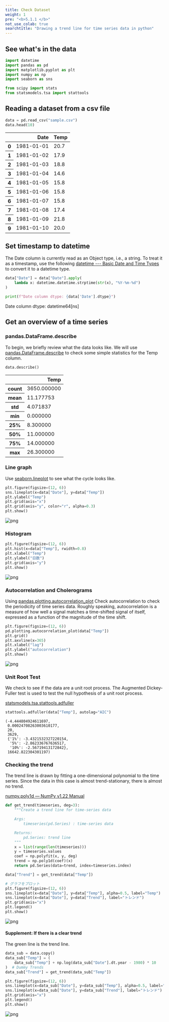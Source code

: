 ```yaml
---
title: Check Dataset
weight: 1
pre: "<b>5.1.1 </b>"
not_use_colab: true
searchtitle: "Drawing a trend line for time series data in python"
---
```


## See what's in the data

```python
import datetime
import pandas as pd
import matplotlib.pyplot as plt
import numpy as np
import seaborn as sns

from scipy import stats
from statsmodels.tsa import stattools
```

## Reading a dataset from a csv file


```python
data = pd.read_csv("sample.csv")
data.head(10)
```




<div>
<style scoped>
    .dataframe tbody tr th:only-of-type {
        vertical-align: middle;
    }

    .dataframe tbody tr th {
        vertical-align: top;
    }

    .dataframe thead th {
        text-align: right;
    }
</style>
<table class="dataframe">
  <thead>
    <tr style="text-align: right;">
      <th></th>
      <th>Date</th>
      <th>Temp</th>
    </tr>
  </thead>
  <tbody>
    <tr>
      <th>0</th>
      <td>1981-01-01</td>
      <td>20.7</td>
    </tr>
    <tr>
      <th>1</th>
      <td>1981-01-02</td>
      <td>17.9</td>
    </tr>
    <tr>
      <th>2</th>
      <td>1981-01-03</td>
      <td>18.8</td>
    </tr>
    <tr>
      <th>3</th>
      <td>1981-01-04</td>
      <td>14.6</td>
    </tr>
    <tr>
      <th>4</th>
      <td>1981-01-05</td>
      <td>15.8</td>
    </tr>
    <tr>
      <th>5</th>
      <td>1981-01-06</td>
      <td>15.8</td>
    </tr>
    <tr>
      <th>6</th>
      <td>1981-01-07</td>
      <td>15.8</td>
    </tr>
    <tr>
      <th>7</th>
      <td>1981-01-08</td>
      <td>17.4</td>
    </tr>
    <tr>
      <th>8</th>
      <td>1981-01-09</td>
      <td>21.8</td>
    </tr>
    <tr>
      <th>9</th>
      <td>1981-01-10</td>
      <td>20.0</td>
    </tr>
  </tbody>
</table>
</div>



## Set timestamp to datetime

The Date column is currently read as an Object type, i.e., a string. To treat it as a timestamp, use the following
[datetime --- Basic Date and Time Types](https://docs.python.org/3/library/datetime.html) to convert it to a datetime type.


```python
data["Date"] = data["Date"].apply(
    lambda x: datetime.datetime.strptime(str(x), "%Y-%m-%d")
)

print(f"Date column dtype: {data['Date'].dtype}")
```

   Date column dtype: datetime64[ns]


## Get an overview of a time series

### pandas.DataFrame.describe

To begin, we briefly review what the data looks like.
We will use [pandas.DataFrame.describe](https://pandas.pydata.org/docs/reference/api/pandas.DataFrame.describe.html) to check some simple statistics for the Temp column.


```python
data.describe()
```




<div>
<style scoped>
    .dataframe tbody tr th:only-of-type {
        vertical-align: middle;
    }

    .dataframe tbody tr th {
        vertical-align: top;
    }

    .dataframe thead th {
        text-align: right;
    }
</style>
<table class="dataframe">
  <thead>
    <tr style="text-align: right;">
      <th></th>
      <th>Temp</th>
    </tr>
  </thead>
  <tbody>
    <tr>
      <th>count</th>
      <td>3650.000000</td>
    </tr>
    <tr>
      <th>mean</th>
      <td>11.177753</td>
    </tr>
    <tr>
      <th>std</th>
      <td>4.071837</td>
    </tr>
    <tr>
      <th>min</th>
      <td>0.000000</td>
    </tr>
    <tr>
      <th>25%</th>
      <td>8.300000</td>
    </tr>
    <tr>
      <th>50%</th>
      <td>11.000000</td>
    </tr>
    <tr>
      <th>75%</th>
      <td>14.000000</td>
    </tr>
    <tr>
      <th>max</th>
      <td>26.300000</td>
    </tr>
  </tbody>
</table>
</div>



### Line graph

Use [seaborn.lineplot](https://seaborn.pydata.org/generated/seaborn.lineplot.html) to see what the cycle looks like.


```python
plt.figure(figsize=(12, 6))
sns.lineplot(x=data["Date"], y=data["Temp"])
plt.ylabel("Temp")
plt.grid(axis="x")
plt.grid(axis="y", color="r", alpha=0.3)
plt.show()
```


    
![png](/images/timeseries/preprocess/001-check-data_files/001-check-data_11_0.png)
    


### Histogram


```python
plt.figure(figsize=(12, 6))
plt.hist(x=data["Temp"], rwidth=0.8)
plt.xlabel("Temp")
plt.ylabel("日数")
plt.grid(axis="y")
plt.show()
```


    
![png](/images/timeseries/preprocess/001-check-data_files/001-check-data_13_0.png)
    


### Autocorrelation and Cholerograms

Using [pandas.plotting.autocorrelation_plot](https://pandas.pydata.org/docs/reference/api/pandas.plotting.autocorrelation_plot.html) Check autocorrelation to check the periodicity of time series data.
Roughly speaking, autocorrelation is a measure of how well a signal matches a time-shifted signal of itself, expressed as a function of the magnitude of the time shift.


```python
plt.figure(figsize=(12, 6))
pd.plotting.autocorrelation_plot(data["Temp"])
plt.grid()
plt.axvline(x=365)
plt.xlabel("lag")
plt.ylabel("autocorrelation")
plt.show()
```


    
![png](/images/timeseries/preprocess/001-check-data_files/001-check-data_15_0.png)
    


### Unit Root Test

We check to see if the data are a unit root process.
The Augmented Dickey-Fuller test is used to test the null hypothesis of a unit root process.

[statsmodels.tsa.stattools.adfuller](https://www.statsmodels.org/dev/generated/statsmodels.tsa.stattools.adfuller.html)


```python
stattools.adfuller(data["Temp"], autolag="AIC")
```




    (-4.444804924611697,
     0.00024708263003610177,
     20,
     3629,
     {'1%': -3.4321532327220154,
      '5%': -2.862336767636517,
      '10%': -2.56719413172842},
     16642.822304301197)



### Checking the trend

The trend line is drawn by fitting a one-dimensional polynomial to the time series. Since the data in this case is almost trend-stationary, there is almost no trend.

[numpy.poly1d — NumPy v1.22 Manual](https://numpy.org/doc/stable/reference/generated/numpy.poly1d.html)


```python
def get_trend(timeseries, deg=3):
    """Create a trend line for time-series data

    Args:
        timeseries(pd.Series) : time-series data

    Returns:
        pd.Series: trend line
    """
    x = list(range(len(timeseries)))
    y = timeseries.values
    coef = np.polyfit(x, y, deg)
    trend = np.poly1d(coef)(x)
    return pd.Series(data=trend, index=timeseries.index)

data["Trend"] = get_trend(data["Temp"])

# グラフをプロット
plt.figure(figsize=(12, 6))
sns.lineplot(x=data["Date"], y=data["Temp"], alpha=0.5, label="Temp")
sns.lineplot(x=data["Date"], y=data["Trend"], label="トレンド")
plt.grid(axis="x")
plt.legend()
plt.show()
```


    
![png](/images/timeseries/preprocess/001-check-data_files/001-check-data_19_0.png)
    


#### Supplement: If there is a clear trend

The green line is the trend line.

```python
data_sub = data.copy()
data_sub["Temp"] = (
    data_sub["Temp"] + np.log(data_sub["Date"].dt.year - 1980) * 10
)  # Dummy Trends
data_sub["Trend"] = get_trend(data_sub["Temp"])

plt.figure(figsize=(12, 6))
sns.lineplot(x=data_sub["Date"], y=data_sub["Temp"], alpha=0.5, label="Temp")
sns.lineplot(x=data_sub["Date"], y=data_sub["Trend"], label="トレンド")
plt.grid(axis="x")
plt.legend()
plt.show()
```


    
![png](/images/timeseries/preprocess/001-check-data_files/001-check-data_21_0.png)
    